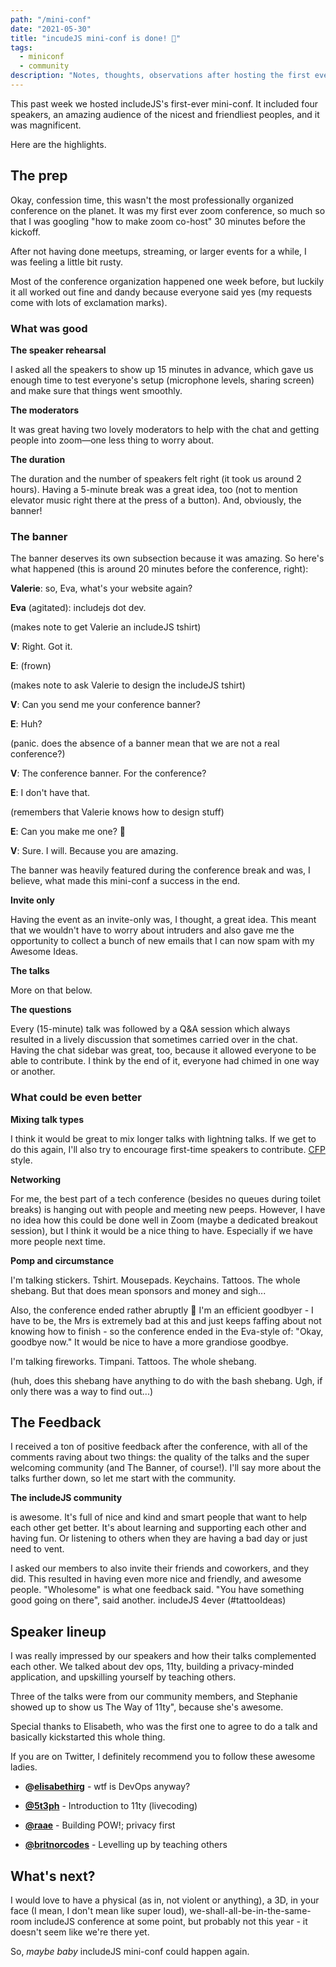 ```yaml
---
path: "/mini-conf"
date: "2021-05-30"
title: "incudeJS mini-conf is done! 🎉"
tags:
  - miniconf
  - community
description: "Notes, thoughts, observations after hosting the first ever includeJS mini-conf. 📝"
---
```


This past week we hosted includeJS's first-ever mini-conf. It included four speakers, an amazing audience of the nicest and friendliest peoples, and it was magnificent.

Here are the highlights.

## The prep

Okay, confession time, this wasn't the most professionally organized conference on the planet. It was my first ever zoom conference, so much so that I was googling "how to make zoom co-host" 30 minutes before the kickoff.

After not having done meetups, streaming, or larger events for a while, I was feeling a little bit rusty.

Most of the conference organization happened one week before, but luckily it all worked out fine and dandy because everyone said yes (my requests come with lots of exclamation marks).

### What was good

**The speaker rehearsal**

I asked all the speakers to show up 15 minutes in advance, which gave us enough time to test everyone's setup (microphone levels, sharing screen) and make sure that things went smoothly.

**The moderators**

It was great having two lovely moderators to help with the chat and getting people into zoom—one less thing to worry about.

**The duration**

The duration and the number of speakers felt right (it took us around 2 hours). Having a 5-minute break was a great idea, too (not to mention elevator music right there at the press of a button). And, obviously, the banner!

### The banner

The banner deserves its own subsection because it was amazing. So here's what happened (this is around 20 minutes before the conference, right):

**Valerie**: so, Eva, what's your website again?

**Eva** (agitated): includejs dot dev.

(makes note to get Valerie an includeJS tshirt)

**V**: Right. Got it.

**E**: (frown)

(makes note to ask Valerie to design the includeJS tshirt)

**V**: Can you send me your conference banner?

**E**: Huh?

(panic. does the absence of a banner mean that we are not a real conference?)

**V**: The conference banner. For the conference?

**E**: I don't have that.

(remembers that Valerie knows how to design stuff)

**E**: Can you make me one? 😬

**V**: Sure. I will. Because you are amazing.

The banner was heavily featured during the conference break and was, I believe, what made this mini-conf a success in the end.

**Invite only**

Having the event as an invite-only was, I thought, a great idea. This meant that we wouldn't have to worry about intruders and also gave me the opportunity to collect a bunch of new emails that I can now spam with my Awesome Ideas.

**The talks**

More on that below.

**The questions**

Every (15-minute) talk was followed by a Q&A session which always resulted in a lively discussion that sometimes carried over in the chat. Having the chat sidebar was great, too, because it allowed everyone to be able to contribute. I think by the end of it, everyone had chimed in one way or another.

### What could be even better

**Mixing talk types**

I think it would be great to mix longer talks with lightning talks. If we get to do this again, I'll also try to encourage first-time speakers to contribute. [CFP](https://www.globaldiversitycfpday.com/) style.

**Networking**

For me, the best part of a tech conference (besides no queues during toilet breaks) is hanging out with people and meeting new peeps. However, I have no idea how this could be done well in Zoom (maybe a dedicated breakout session), but I think it would be a nice thing to have. Especially if we have more people next time.

**Pomp and circumstance**

I'm talking stickers. Tshirt. Mousepads. Keychains. Tattoos. The whole shebang. But that does mean sponsors and money and sigh...

Also, the conference ended rather abruptly 🤔 I'm an efficient goodbyer - I have to be, the Mrs is extremely bad at this and just keeps faffing about  not knowing how to finish - so the conference ended in the Eva-style of: "Okay, goodbye now." It would be nice to have a more grandiose goodbye.

I'm talking fireworks. Timpani. Tattoos. The whole shebang.

(huh, does this shebang have anything to do with the bash shebang. Ugh, if only there was a way to find out...)

## The Feedback

I received a ton of positive feedback after the conference, with all of the comments raving about two things: the quality of the talks and the super welcoming community (and The Banner, of course!). I'll say more about the talks further down, so let me start with the community.

**The includeJS community**

is awesome. It's full of nice and kind and smart people that want to help each other get better. It's about learning and supporting each other and having fun. Or listening to others when they are having a bad day or just need to vent.

I asked our members to also invite their friends and coworkers, and they did. This resulted in having even more nice and friendly, and awesome people. "Wholesome" is what one feedback said. "You have something good going on there", said another.
includeJS 4ever (#tattooIdeas)

## Speaker lineup

I was really impressed by our speakers and how their talks complemented each other. We talked about dev ops, 11ty, building a privacy-minded application, and upskilling yourself by teaching others.

Three of the talks were from our community members, and Stephanie showed up to show us The Way of 11ty", because she's awesome.

Special thanks to Elisabeth, who was the first one to agree to do a talk and basically kickstarted this whole thing.

If you are on Twitter, I definitely recommend you to follow these awesome ladies.

- **@[elisabethirg](https://twitter.com/elisabethirg)** - wtf is DevOps anyway?

- **[@5t3ph](https://twitter.com/5t3ph)** - Introduction to 11ty (livecoding)

- **[@raae](https://twitter.com/raae)** - Building POW!; privacy first

- **[@britnorcodes](https://twitter.com/britnorcodes)** - Levelling up by teaching others

## What's next?

I would love to have a physical (as in, not violent or anything), a 3D, in your face (I mean, I don't mean like super loud), we-shall-all-be-in-the-same-room includeJS conference at some point, but probably not this year - it doesn't seem like we're there yet.

So, _maybe baby_ includeJS mini-conf could happen again.
